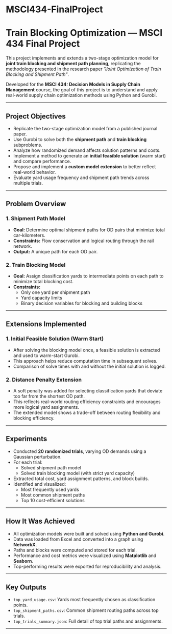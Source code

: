 # MSCI434-FinalProject

# Train Blocking Optimization — MSCI 434 Final Project

This project implements and extends a two-stage optimization model for **joint train blocking and shipment path planning**, replicating the methodology presented in the research paper _"Joint Optimization of Train Blocking and Shipment Path"_.

Developed for the **MSCI 434: Decision Models in Supply Chain Management** course, the goal of this project is to understand and apply real-world supply chain optimization methods using Python and Gurobi.

---

## Project Objectives

- Replicate the two-stage optimization model from a published journal paper.
- Use Gurobi to solve both the **shipment path** and **train blocking** subproblems.
- Analyze how randomized demand affects solution patterns and costs.
- Implement a method to generate an **initial feasible solution** (warm start) and compare performance.
- Propose and implement a **custom model extension** to better reflect real-world behavior.
- Evaluate yard usage frequency and shipment path trends across multiple trials.

---

## Problem Overview

### 1. **Shipment Path Model**
- **Goal:** Determine optimal shipment paths for OD pairs that minimize total car-kilometers.
- **Constraints:** Flow conservation and logical routing through the rail network.
- **Output:** A unique path for each OD pair.

### 2. **Train Blocking Model**
- **Goal:** Assign classification yards to intermediate points on each path to minimize total blocking cost.
- **Constraints:**
  - Only one yard per shipment path
  - Yard capacity limits
  - Binary decision variables for blocking and building blocks

---

## Extensions Implemented

### 1. **Initial Feasible Solution (Warm Start)**
- After solving the blocking model once, a feasible solution is extracted and used to warm-start Gurobi.
- This approach helps reduce computation time in subsequent solves.
- Comparison of solve times with and without the initial solution is logged.

### 2. **Distance Penalty Extension**
- A soft penalty was added for selecting classification yards that deviate too far from the shortest OD path.
- This reflects real-world routing efficiency constraints and encourages more logical yard assignments.
- The extended model shows a trade-off between routing flexibility and blocking efficiency.

---

## Experiments

- Conducted **20 randomized trials**, varying OD demands using a Gaussian perturbation.
- For each trial:
  - Solved shipment path model
  - Solved train blocking model (with strict yard capacity)
- Extracted total cost, yard assignment patterns, and block builds.
- Identified and visualized:
  - Most frequently used yards
  - Most common shipment paths
  - Top 10 cost-efficient solutions

---

## How It Was Achieved

- All optimization models were built and solved using **Python and Gurobi**.
- Data was loaded from Excel and converted into a graph using **NetworkX**.
- Paths and blocks were computed and stored for each trial.
- Performance and cost metrics were visualized using **Matplotlib** and **Seaborn**.
- Top-performing results were exported for reproducibility and analysis.

---

## Key Outputs

- `top_yard_usage.csv`: Yards most frequently chosen as classification points.
- `top_shipment_paths.csv`: Common shipment routing paths across top trials.
- `top_trials_summary.json`: Full detail of top trial paths and assignments.

---


